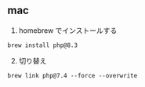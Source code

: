## mac

1. homebrew でインストールする

```
brew install php@8.3
```

2. 切り替え

```
brew link php@7.4 --force --overwrite
```
